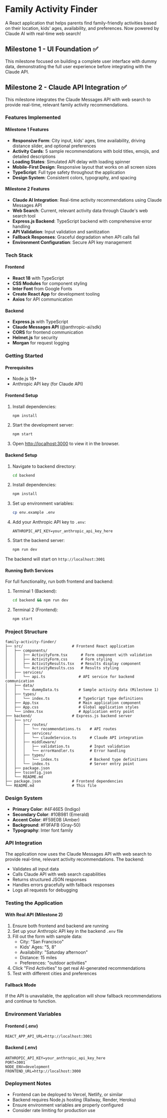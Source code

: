 # Family Activity Finder

A React application that helps parents find family-friendly activities based on their location, kids' ages, availability, and preferences. Now powered by Claude AI with real-time web search!

## Milestone 1 - UI Foundation ✅

This milestone focused on building a complete user interface with dummy data, demonstrating the full user experience before integrating with the Claude API.

## Milestone 2 - Claude API Integration ✅

This milestone integrates the Claude Messages API with web search to provide real-time, relevant family activity recommendations.

### Features Implemented

#### Milestone 1 Features
- **Responsive Form**: City input, kids' ages, time availability, driving distance slider, and optional preferences
- **Activity Cards**: 5 sample recommendations with bold titles, emojis, and detailed descriptions
- **Loading States**: Simulated API delay with loading spinner
- **Mobile-First Design**: Responsive layout that works on all screen sizes
- **TypeScript**: Full type safety throughout the application
- **Design System**: Consistent colors, typography, and spacing

#### Milestone 2 Features
- **Claude AI Integration**: Real-time activity recommendations using Claude Messages API
- **Web Search**: Current, relevant activity data through Claude's web search tool
- **Express.js Backend**: TypeScript backend with comprehensive error handling
- **API Validation**: Input validation and sanitization
- **Fallback Responses**: Graceful degradation when API calls fail
- **Environment Configuration**: Secure API key management

### Tech Stack

#### Frontend
- **React 18** with TypeScript
- **CSS Modules** for component styling
- **Inter Font** from Google Fonts
- **Create React App** for development tooling
- **Axios** for API communication

#### Backend
- **Express.js** with TypeScript
- **Claude Messages API** (@anthropic-ai/sdk)
- **CORS** for frontend communication
- **Helmet.js** for security
- **Morgan** for request logging

### Getting Started

#### Prerequisites
- Node.js 18+
- Anthropic API key (for Claude API)

#### Frontend Setup

1. Install dependencies:
   ```bash
   npm install
   ```

2. Start the development server:
   ```bash
   npm start
   ```

3. Open [http://localhost:3000](http://localhost:3000) to view it in the browser.

#### Backend Setup

1. Navigate to backend directory:
   ```bash
   cd backend
   ```

2. Install dependencies:
   ```bash
   npm install
   ```

3. Set up environment variables:
   ```bash
   cp env.example .env
   ```

4. Add your Anthropic API key to `.env`:
   ```
   ANTHROPIC_API_KEY=your_anthropic_api_key_here
   ```

5. Start the backend server:
   ```bash
   npm run dev
   ```

The backend will start on `http://localhost:3001`

#### Running Both Services

For full functionality, run both frontend and backend:

1. Terminal 1 (Backend):
   ```bash
   cd backend && npm run dev
   ```

2. Terminal 2 (Frontend):
   ```bash
   npm start
   ```

### Project Structure

```
family-activity-finder/
├── src/                      # Frontend React application
│   ├── components/
│   │   ├── ActivityForm.tsx      # Form component with validation
│   │   ├── ActivityForm.css      # Form styling
│   │   ├── ActivityResults.tsx   # Results display component
│   │   └── ActivityResults.css   # Results styling
│   ├── services/
│   │   └── api.ts               # API service for backend communication
│   ├── data/
│   │   └── dummyData.ts         # Sample activity data (Milestone 1)
│   ├── types/
│   │   └── index.ts             # TypeScript type definitions
│   ├── App.tsx                  # Main application component
│   ├── App.css                  # Global application styles
│   └── index.tsx                # Application entry point
├── backend/                  # Express.js backend server
│   ├── src/
│   │   ├── routes/
│   │   │   └── recommendations.ts    # API routes
│   │   ├── services/
│   │   │   └── claudeService.ts      # Claude API integration
│   │   ├── middleware/
│   │   │   ├── validation.ts         # Input validation
│   │   │   └── errorHandler.ts       # Error handling
│   │   ├── types/
│   │   │   └── index.ts              # Backend type definitions
│   │   └── index.ts                  # Server entry point
│   ├── package.json
│   ├── tsconfig.json
│   └── README.md
├── package.json              # Frontend dependencies
└── README.md                 # This file
```

### Design System

- **Primary Color**: #4F46E5 (Indigo)
- **Secondary Color**: #10B981 (Emerald)
- **Accent Color**: #F59E0B (Amber)
- **Background**: #F9FAFB (Gray-50)
- **Typography**: Inter font family

### API Integration

The application now uses the Claude Messages API with web search to provide real-time, relevant activity recommendations. The backend:

- Validates all input data
- Calls Claude API with web search capabilities
- Returns structured JSON responses
- Handles errors gracefully with fallback responses
- Logs all requests for debugging

### Testing the Application

#### With Real API (Milestone 2)

1. Ensure both frontend and backend are running
2. Set up your Anthropic API key in the backend `.env` file
3. Fill out the form with sample data:
   - City: "San Francisco"
   - Kids' Ages: "5, 8"
   - Availability: "Saturday afternoon"
   - Distance: 15 miles
   - Preferences: "outdoor activities"
4. Click "Find Activities" to get real AI-generated recommendations
5. Test with different cities and preferences

#### Fallback Mode

If the API is unavailable, the application will show fallback recommendations and continue to function.

### Environment Variables

#### Frontend (.env)
```
REACT_APP_API_URL=http://localhost:3001
```

#### Backend (.env)
```
ANTHROPIC_API_KEY=your_anthropic_api_key_here
PORT=3001
NODE_ENV=development
FRONTEND_URL=http://localhost:3000
```

### Deployment Notes

- Frontend can be deployed to Vercel, Netlify, or similar
- Backend requires Node.js hosting (Railway, Render, Heroku)
- Ensure environment variables are properly configured
- Consider rate limiting for production use